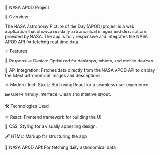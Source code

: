 🌌 NASA APOD Project

🌟 Overview

The NASA Astronomy Picture of the Day (APOD) project is a web application that showcases daily astronomical images and descriptions provided by NASA. The app is fully responsive and integrates the NASA APOD API for fetching real-time data.

✨ Features

📱 Responsive Design: Optimized for desktops, tablets, and mobile devices.

🌠 API Integration: Fetches data directly from the NASA APOD API to display the latest astronomical images and descriptions.

⚛️ Modern Tech Stack: Built using React for a seamless user experience.

🖼️ User-Friendly Interface: Clean and intuitive layout.

🛠️ Technologies Used

⚛️ React: Frontend framework for building the UI.

🎨 CSS: Styling for a visually appealing design.

🖋️ HTML: Markup for structuring the app.

🚀 NASA APOD API: For fetching daily astronomical data.
